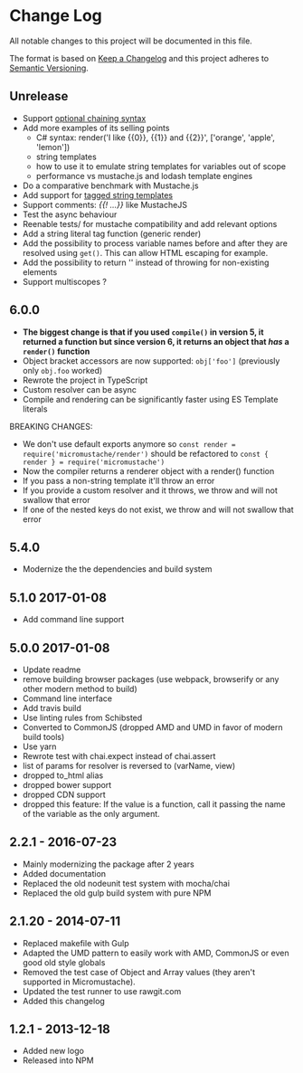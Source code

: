 # Change Log
All notable changes to this project will be documented in this file.

The format is based on [Keep a Changelog](http://keepachangelog.com/)
and this project adheres to [Semantic Versioning](http://semver.org/).


## Unrelease

- Support [optional chaining syntax](https://github.com/tc39/proposal-optional-chaining)
- Add more examples of its selling points
  - C# syntax:       render('I like {{0}}, {{1}} and {{2}}', ['orange', 'apple', 'lemon'])
  - string templates
  - how to use it to emulate string templates for variables out of scope
  - performance vs mustache.js and lodash template engines
- Do a comparative benchmark with Mustache.js
- Add support for [tagged string templates](https://developer.mozilla.org/en/docs/Web/JavaScript/Reference/Template_literals#Tagged_template_literals)
- Support comments: *{{! ...}}* like MustacheJS
- Test the async behaviour
- Reenable tests/ for mustache compatibility and add relevant options
- Add a string literal tag function (generic render)
- Add the possibility to process variable names before and after they are resolved using `get()`. This can allow HTML escaping for example.
- Add the possibility to return '' instead of throwing for non-existing elements
- Support multiscopes ?

## 6.0.0

- **The biggest change is that if you used `compile()` in version 5, it returned a function but since version 6, it returns an object that _has_ a `render()` function**
- Object bracket accessors are now supported: `obj['foo']` (previously only `obj.foo` worked)
- Rewrote the project in TypeScript
- Custom resolver can be async
- Compile and rendering can be significantly faster using ES Template literals

BREAKING CHANGES:
- We don't use default exports anymore so `const render = require('micromustache/render')`
  should be refactored to `const { render } = require('micromustache')`
- Now the compiler returns a renderer object with a render() function
- If you pass a non-string template it'll throw an error
- If you provide a custom resolver and it throws, we throw and will not swallow that error
- If one of the nested keys do not exist, we throw and will not swallow that error

## 5.4.0
- Modernize the the dependencies and build system

## 5.1.0 2017-01-08
- Add command line support

## 5.0.0 2017-01-08
- Update readme
- remove building browser packages (use webpack, browserify or any other modern method to build)
- Command line interface
- Add travis build
- Use linting rules from Schibsted
- Converted to CommonJS (dropped AMD and UMD in favor of modern build tools)
- Use yarn
- Rewrote test with chai.expect instead of chai.assert
- list of params for resolver is reversed to (varName, view)
- dropped to_html alias
- dropped bower support
- dropped CDN support
- dropped this feature: If the value is a function, call it passing the name of the variable as the only argument.

## 2.2.1 - 2016-07-23

- Mainly modernizing the package after 2 years
- Added documentation
- Replaced the old nodeunit test system with mocha/chai
- Replaced the old gulp build system with pure NPM

## 2.1.20 - 2014-07-11

- Replaced makefile with Gulp
- Adapted the UMD pattern to easily work with AMD, CommonJS or even good old style globals
- Removed the test case of Object and Array values (they aren't supported in Micromustache).
- Updated the test runner to use rawgit.com
- Added this changelog

## 1.2.1 - 2013-12-18

- Added new logo
- Released into NPM
